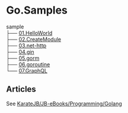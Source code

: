# Go.Samples

sample<br />
├── [01.HelloWorld](https://github.com/KarateJB/Go.Samples/tree/master/sample/01.HelloWorld)<br />
├── [02.CreateModule](https://github.com/KarateJB/Go.Samples/tree/master/sample/02.CreateModule)<br />
├── [03.net-http](https://github.com/KarateJB/Go.Samples/tree/master/sample/03.net-http)<br />
├── [04.gin](https://github.com/KarateJB/Go.Samples/tree/master/sample/04.gin)<br />
├── [05.gorm](https://github.com/KarateJB/Go.Samples/tree/master/sample/05.gorm)<br />
├── [06.goroutine](https://github.com/KarateJB/Go.Samples/tree/master/sample/06.goroutine)<br />
└── [07.GraphQL](https://github.com/KarateJB/Go.Samples/tree/master/sample/07.GraphQL)

## Articles

See [KarateJB/JB-eBooks/Programming/Golang](https://github.com/KarateJB/JB-eBooks/tree/master/Programming/Golang)


